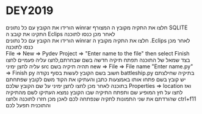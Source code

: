 # DEY2019
הורידו את הקובץ עם כל נתונים winrar חלצו את התקיה מקובץ ה
המצורף SQLITE התקינו את קובצ ה
Eclips לאחר מכן כנסו לתוכנה  
הורידו את הקובץ עם כל נתונים winrar חלצו את התקיה מקובץ ה 
.Eclips לאחר מכן כנסו לתוכנה  
File => New => Pydev Project => "Enter name to the file" then select Finish
בצד שמאל של התוכנה תפתח תיקיה חדשה בשם שבחרתם,לחצו עליה פעמיים 
לחצו עליה לחצן ימיני src תהיה תיקיה בשם 
new => File => File name "Enter name.py" => Finish
py חשוב בשם הקובץ לעשות בסוף נקודה 
battleship.py בתיקיה שחילצתם יש קובץ בשם
פתחו אותו באמצעות כתבן והעתיקו את הקוד משם לקובץ שפתחתם בתוכנה
לאחר מכן לחצו לחצן ימיני על שם הקובץ שלכם 
Properties => location
ואז לחצו על חץ המופיע שם ותפתח התיקיה שבו הקובץ נמצא
העתיקו לשם מהתיקיה שהורדתם את שני התמונות לתקיה שנפתחה לכם
לאכן מכן חזרו לתוכנה ולחצו
ctrl+f11
והתוכנית תפעל לכם

